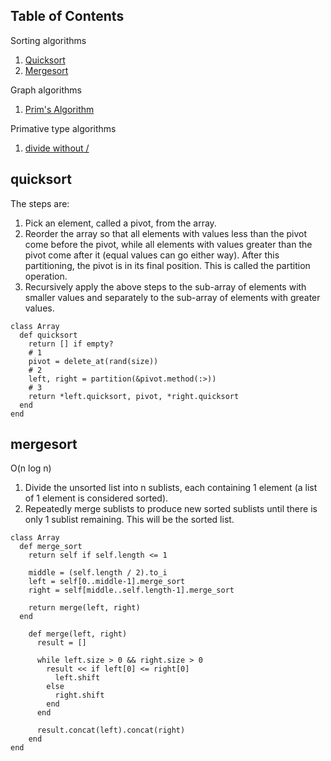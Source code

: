 ## Table of Contents

Sorting algorithms

1. [Quicksort](#quicksort)
2. [Mergesort](#mergesort)


Graph algorithms

1. [Prim's Algorithm](prims_algorithm.rb)


Primative type algorithms

1. [divide without /](divide.rb)


## quicksort

The steps are:
  1. Pick an element, called a pivot, from the array.
  2. Reorder the array so that all elements with values less than the pivot come before the pivot, while all elements with values greater than the pivot come after it (equal values can go either way). After this partitioning, the pivot is in its final position. This is called the partition operation.
  3. Recursively apply the above steps to the sub-array of elements with smaller values and separately to the sub-array of elements with greater values.

```
class Array
  def quicksort
    return [] if empty?
    # 1
    pivot = delete_at(rand(size))
    # 2
    left, right = partition(&pivot.method(:>))
    # 3
    return *left.quicksort, pivot, *right.quicksort
  end
end
```


## mergesort
O(n log n)

1. Divide the unsorted list into n sublists, each containing 1 element (a list of 1 element is considered sorted).
2. Repeatedly merge sublists to produce new sorted sublists until there is only 1 sublist remaining. This will be the sorted list.


```
class Array
  def merge_sort
    return self if self.length <= 1

    middle = (self.length / 2).to_i
    left = self[0..middle-1].merge_sort
    right = self[middle..self.length-1].merge_sort

    return merge(left, right)
  end

	def merge(left, right)
	  result = []
	 
	  while left.size > 0 && right.size > 0
	    result << if left[0] <= right[0]
	      left.shift
	    else
	      right.shift
	    end
	  end
	 
	  result.concat(left).concat(right)
	end
end
```
